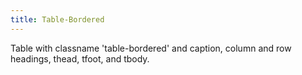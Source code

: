 ```yaml
---
title: Table-Bordered
---
```

Table with classname 'table-bordered' and caption, column and row headings, thead, tfoot, and tbody.
